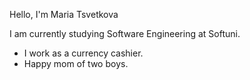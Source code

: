 Hello, I'm Maria Tsvetkova

 I am currently studying Software Engineering at Softuni.
  - I work as a currency cashier.
   - Happy mom of two boys.
<!---
merry84/merry84 is a ✨ special ✨ repository because its `README.md` (this file) appears on your GitHub profile.
You can click the Preview link to take a look at your changes.
--->
